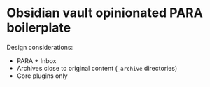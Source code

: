 # Obsidian vault opinionated PARA boilerplate

Design considerations:
- PARA + Inbox
- Archives close to original content (`_archive` directories)
- Core plugins only
